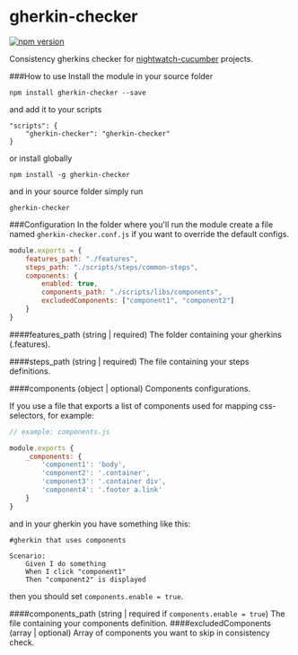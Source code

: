 # gherkin-checker
[![npm version](https://badge.fury.io/js/gherkin-checker.svg)](https://badge.fury.io/js/gherkin-checker)

Consistency gherkins checker for [nightwatch-cucumber](https://github.com/mucsi96/nightwatch-cucumber) projects.

###How to use
Install the module in your source folder
```
npm install gherkin-checker --save
```
and add it to your scripts
```
"scripts": {
	"gherkin-checker": "gherkin-checker"
}
```
or install globally
```
npm install -g gherkin-checker
```
and in your source folder simply run
```
gherkin-checker
```

###Configuration
In the folder where you'll run the module create a file named `gherkin-checker.conf.js` if you want to override the default configs.
```js
module.exports = {
    features_path: "./features",
    steps_path: "./scripts/steps/common-steps",
    components: {
        enabled: true,
		components_path: "./scripts/libs/components",
		excludedComponents: ["component1", "component2"]
    }
}
```
####features_path (string | required)
The folder containing your gherkins (.features).

####steps_path (string | required)
The file containing your steps definitions.

####components (object | optional)
Components configurations.

If you use a file that exports a list of components used for mapping css-selectors, for example:
```js
// example: components.js

module.exports {
    _components: {
        'component1': 'body',
        'component2': '.container',
        'component3': '.container div',
        'component4': '.footer a.link'
    }
}
```
and in your gherkin you have something like this:
```gherkin
#gherkin that uses components

Scenario:
	Given I do something
	When I click "component1"
	Then "component2" is displayed
```
then you should set `components.enable = true`.

####components_path (string | required if `components.enable = true`)
The file containing your components definition.
####excludedComponents (array | optional)
Array of components you want to skip in consistency check.
